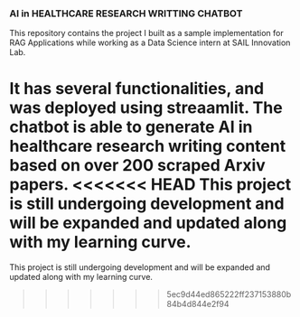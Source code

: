 ### AI in HEALTHCARE  RESEARCH WRITTING CHATBOT
This repository contains the project I built as a sample implementation for RAG Applications while working as a Data Science intern at SAIL Innovation Lab.

It has several functionalities, and was deployed using streaamlit.
The chatbot is able to generate AI in healthcare research writing content based on over 200 scraped Arxiv papers.
<<<<<<< HEAD
This project is still undergoing development and will be expanded and updated along with my learning curve.
=======
This project is still undergoing development and will be expanded and updated along with my learning curve.
>>>>>>> 5ec9d44ed865222ff237153880b84b4d844e2f94
